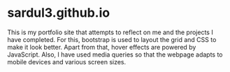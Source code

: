 # sardul3.github.io
This is my portfolio site that attempts to reflect on me and the projects I have completed. For this, bootstrap is used to layout the 
grid and CSS to make it look better. Apart from that, hover effects are powered by JavaScript. Also, I have used media queries so that
the webpage adapts to mobile devices and various screen sizes.
